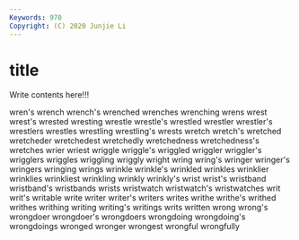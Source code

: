 ```yaml
---
Keywords: 970
Copyright: (C) 2020 Junjie Li
---
```


# title

Write contents here!!!

wren's
wrench 
wrench's 
wrenched 
wrenches 
wrenching 
wrens 
wrest 
wrest's 
wrested 
wresting
wrestle 
wrestle's 
wrestled 
wrestler 
wrestler's 
wrestlers 
wrestles 
wrestling 
wrestling's 
wrests
wretch 
wretch's 
wretched 
wretcheder 
wretchedest 
wretchedly 
wretchedness 
wretchedness's 
wretches 
wrier
wriest 
wriggle 
wriggle's 
wriggled 
wriggler 
wriggler's 
wrigglers 
wriggles 
wriggling 
wriggly
wright 
wring 
wring's 
wringer 
wringer's 
wringers 
wringing 
wrings 
wrinkle 
wrinkle's
wrinkled 
wrinkles 
wrinklier 
wrinklies 
wrinkliest 
wrinkling 
wrinkly 
wrinkly's 
wrist 
wrist's
wristband 
wristband's 
wristbands 
wrists 
wristwatch 
wristwatch's 
wristwatches 
writ 
writ's 
writable
write 
writer 
writer's 
writers 
writes 
writhe 
writhe's 
writhed 
writhes 
writhing
writing 
writing's 
writings 
writs 
written 
wrong 
wrong's 
wrongdoer 
wrongdoer's 
wrongdoers
wrongdoing 
wrongdoing's 
wrongdoings 
wronged 
wronger 
wrongest 
wrongful 
wrongfully 
